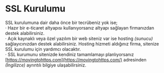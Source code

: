 # SSL Kurulumu

SSL kurulumuna dair daha önce bir tecrübeniz yok ise;  
· Hazır bir e-ticaret altyapısı kullanıyorsanız altyapı sağlayan firmanızdan destek alabilirsiniz.  
· Açık kaynaklı veya özel yazılım bir web siteniz var ise hosting _\(sunucu\)_ sağlayıcınızdan destek alabilirsiniz. Hosting hizmeti aldığınız firma, sitenize SSL kurulumu için yardımcı olacaktır.  
· SSL kurumunu sitenizde kendiniz tamamlamayı planlıyorsanız [https://movingtohttps.com](https://movingtohttps.com/) adresinden _\(İngilizce\)_ ayrıntılı bilgiye ulaşabilirsiniz.

